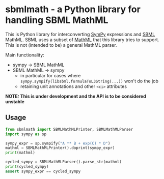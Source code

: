 # sbmlmath - a Python library for handling SBML MathML

This is Python library for interconverting [SymPy](https://github.com/sympy/sympy/)
expressions and [SBML](https://sbml.org/) MathML.
SBML uses a subset of [MathML](https://www.w3.org/Math/) that this library
tries to support. This is not (intended to be) a general MathML parser.

Main functionality:

* sympy -> SBML MathML
* SBML MathML -> sympy
  * in particular for cases where `sympy.sympify(libsbml.formulaToL3String(...))`
    won't do the job
  * retaining unit annotations and other `<ci>` attributes

**NOTE: This is under development and the API is to be considered unstable**

## Usage

```python
from sbmlmath import SBMLMathMLPrinter, SBMLMathMLParser
import sympy as sp

sympy_expr = sp.sympify("A ** B + exp(C) * D")
mathml = SBMLMathMLPrinter().doprint(sympy_expr)
print(mathml)

cycled_sympy = SBMLMathMLParser().parse_str(mathml)
print(cycled_sympy)
assert sympy_expr == cycled_sympy
```
